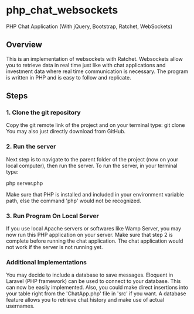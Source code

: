 # php_chat_websockets
PHP Chat Application (With jQuery, Bootstrap, Ratchet, WebSockets)

## Overview
This is an implementation of websockets with Ratchet. Websockets allow you to retrieve data in real time just like with chat applications and investment data where real time communication is necessary.
The program is written in PHP and is easy to follow and replicate. 

## Steps

### 1. Clone the git repository 
Copy the git remote link of the project and on your terminal type:
    git clone <link>
You may also just directly download from GitHub.

### 2. Run the server
Next step is to navigate to the parent folder of the project (now on your local computer), then run the server.
To run the server, in your terminal type:

php server.php 

Make sure that PHP is installed and included in your environment variable path, else the command 'php' would not be recognized.

### 3. Run Program On Local Server
If you use local Apache servers or softwares like Wamp Server, you may now run this PHP application on your server. Make sure that step 2 is complete before running the chat application.
The chat application would not work if the server is not running yet.

### Additional Implementations

You may decide to include a database to save messages. Eloquent in Laravel (PHP framework) can be used to connect to your database. This can now be easily implemented. 
Also, you could make direct insertions into your table right from the 'ChatApp.php' file in 'src' if you want. A database feature allows you to retrieve chat history and make use of actual usernames.
